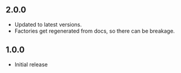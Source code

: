 2.0.0
-----
- Updated to latest versions.
- Factories get regenerated from docs, so there can be breakage.

1.0.0
-----
- Initial release